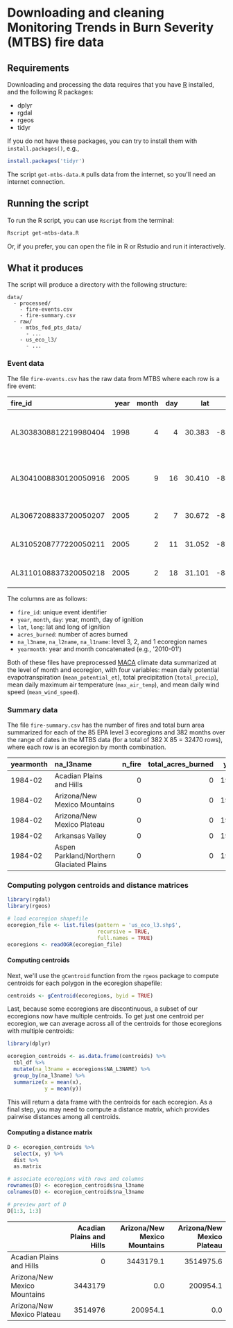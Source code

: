 Downloading and cleaning Monitoring Trends in Burn Severity (MTBS) fire data
================

Requirements
------------

Downloading and processing the data requires that you have [R](https://www.r-project.org/) installed, and the following R packages:

-   dplyr
-   rgdal
-   rgeos
-   tidyr

If you do not have these packages, you can try to install them with `install.packages()`, e.g.,

``` r
install.packages('tidyr')
```

The script `get-mtbs-data.R` pulls data from the internet, so you'll need an internet connection.

Running the script
------------------

To run the R script, you can use `Rscript` from the terminal:

``` bash
Rscript get-mtbs-data.R
```

Or, if you prefer, you can open the file in R or Rstudio and run it interactively.

What it produces
----------------

The script will produce a directory with the following structure:

    data/
      - processed/
        - fire-events.csv
        - fire-summary.csv
      - raw/
        - mtbs_fod_pts_data/
          - ...
        - us_eco_l3/
          - ...

### Event data

The file `fire-events.csv` has the raw data from MTBS where each row is a fire event:

| fire\_id              |  year|  month|  day|     lat|     long|  acres\_burned| na\_l3name             | na\_l2name                                            | na\_l1name                | yearmonth |  mean\_potential\_et|  total\_precip|  max\_air\_temp|  mean\_wind\_speed|
|:----------------------|-----:|------:|----:|-------:|--------:|--------------:|:-----------------------|:------------------------------------------------------|:--------------------------|:----------|--------------------:|--------------:|---------------:|------------------:|
| AL3038308812219980404 |  1998|      4|    4|  30.383|  -88.122|            705| Southern Coastal Plain | MISSISSIPPI ALLUVIAL AND SOUTHEAST USA COASTAL PLAINS | EASTERN TEMPERATE FORESTS | 1998-04   |             4.757972|       50.62457|        299.6400|           4.281175|
| AL3041008830120050916 |  2005|      9|   16|  30.410|  -88.301|           2914| Southern Coastal Plain | MISSISSIPPI ALLUVIAL AND SOUTHEAST USA COASTAL PLAINS | EASTERN TEMPERATE FORESTS | 2005-09   |             4.952767|       90.42460|        305.1668|           3.975596|
| AL3067208833720050207 |  2005|      2|    7|  30.672|  -88.337|            696| Southeastern Plains    | SOUTHEASTERN USA PLAINS                               | EASTERN TEMPERATE FORESTS | 2005-02   |             2.275852|      110.09175|        289.2758|           4.016748|
| AL3105208777220050211 |  2005|      2|   11|  31.052|  -87.772|           7334| Southeastern Plains    | SOUTHEASTERN USA PLAINS                               | EASTERN TEMPERATE FORESTS | 2005-02   |             2.275852|      110.09175|        289.2758|           4.016748|
| AL3110108837320050218 |  2005|      2|   18|  31.101|  -88.373|            757| Southeastern Plains    | SOUTHEASTERN USA PLAINS                               | EASTERN TEMPERATE FORESTS | 2005-02   |             2.275852|      110.09175|        289.2758|           4.016748|

The columns are as follows:

-   `fire_id`: unique event identifier
-   `year`, `month`, `day`: year, month, day of ignition
-   `lat`, `long`: lat and long of ignition
-   `acres_burned`: number of acres burned
-   `na_l3name`, `na_l2name`, `na_l1name`: level 3, 2, and 1 ecoregion names
-   `yearmonth`: year and month concatenated (e.g., '2010-01')

Both of these files have preprocessed [MACA](http://maca.northwestknowledge.net/) climate data summarized at the level of month and ecoregion, with four variables: mean daily potential evapotranspiration (`mean_potential_et`), total precipitation (`total_precip`), mean daily maximum air temperature (`max_air_temp`), and mean daily wind speed (`mean_wind_speed`).

### Summary data

The file `fire-summary.csv` has the number of fires and total burn area summarized for each of the 85 EPA level 3 ecoregions and 382 months over the range of dates in the MTBS data (for a total of 382 X 85 = 32470 rows), where each row is an ecoregion by month combination.

| yearmonth | na\_l3name                               |  n\_fire|  total\_acres\_burned|  year|  month|  mean\_potential\_et|  total\_precip|  max\_air\_temp|  mean\_wind\_speed|
|:----------|:-----------------------------------------|--------:|---------------------:|-----:|------:|--------------------:|--------------:|---------------:|------------------:|
| 1984-02   | Acadian Plains and Hills                 |        0|                     0|  1984|      2|            1.1805210|     116.813903|        275.4773|           4.962357|
| 1984-02   | Arizona/New Mexico Mountains             |        0|                     0|  1984|      2|            2.7397637|       3.008436|        285.1002|           3.876059|
| 1984-02   | Arizona/New Mexico Plateau               |        0|                     0|  1984|      2|            2.2535006|       3.420493|        283.5001|           3.200126|
| 1984-02   | Arkansas Valley                          |        0|                     0|  1984|      2|            2.5848122|      94.998374|        288.3537|           4.530387|
| 1984-02   | Aspen Parkland/Northern Glaciated Plains |        0|                     0|  1984|      2|            0.8037277|      15.325724|        274.3547|           3.577555|

### Computing polygon centroids and distance matrices

``` r
library(rgdal)
library(rgeos)

# load ecoregion shapefile
ecoregion_file <- list.files(pattern = 'us_eco_l3.shp$',
                             recursive = TRUE,
                             full.names = TRUE)
ecoregions <- readOGR(ecoregion_file)
```

#### Computing centroids

Next, we'll use the `gCentroid` function from the `rgeos` package to compute centroids for each polygon in the ecoregion shapefile:

``` r
centroids <- gCentroid(ecoregions, byid = TRUE)
```

Last, because some ecoregions are discontinuous, a subset of our ecoregions now have multiple centroids. To get just one centroid per ecoregion, we can average across all of the centroids for those ecoregions with multiple centroids:

``` r
library(dplyr)

ecoregion_centroids <- as.data.frame(centroids) %>%
  tbl_df %>%
  mutate(na_l3name = ecoregions$NA_L3NAME) %>%
  group_by(na_l3name) %>%
  summarize(x = mean(x), 
            y = mean(y))
```

This will return a data frame with the centroids for each ecoregion. As a final step, you may need to compute a distance matrix, which provides pairwise distances among all centroids.

#### Computing a distance matrix

``` r
D <- ecoregion_centroids %>%
  select(x, y) %>%
  dist %>%
  as.matrix

# associate ecoregions with rows and columns
rownames(D) <- ecoregion_centroids$na_l3name
colnames(D) <- ecoregion_centroids$na_l3name

# preview part of D
D[1:3, 1:3]
```

|                              |  Acadian Plains and Hills|  Arizona/New Mexico Mountains|  Arizona/New Mexico Plateau|
|------------------------------|-------------------------:|-----------------------------:|---------------------------:|
| Acadian Plains and Hills     |                         0|                     3443179.1|                   3514975.6|
| Arizona/New Mexico Mountains |                   3443179|                           0.0|                    200954.1|
| Arizona/New Mexico Plateau   |                   3514976|                      200954.1|                         0.0|
